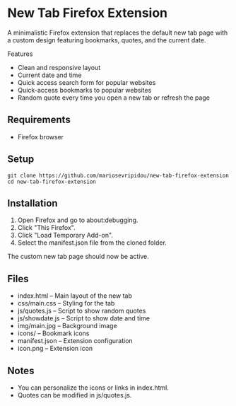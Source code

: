 # New Tab Firefox Extension
A minimalistic Firefox extension that replaces the default new tab page with a custom design featuring bookmarks, quotes, and the current date.

Features

- Clean and responsive layout
- Current date and time
- Quick access search form for popular websites
- Quick-access bookmarks to popular websites
- Random quote every time you open a new tab or refresh the page

## Requirements
- Firefox browser

## Setup
```
git clone https://github.com/mariosevripidou/new-tab-firefox-extension
cd new-tab-firefox-extension
```

## Installation
1. Open Firefox and go to about:debugging.
2. Click "This Firefox".
3. Click "Load Temporary Add-on".
4. Select the manifest.json file from the cloned folder.

The custom new tab page should now be active.

## Files
- index.html – Main layout of the new tab
- css/main.css – Styling for the tab
- js/quotes.js – Script to show random quotes
- js/showdate.js – Script to show date and time
- img/main.jpg – Background image
- icons/ – Bookmark icons
- manifest.json – Extension configuration
- icon.png – Extension icon

## Notes
- You can personalize the icons or links in index.html.
- Quotes can be modified in js/quotes.js.
